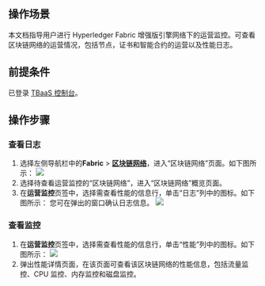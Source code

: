 ## 操作场景
本文档指导用户进行 Hyperledger Fabric 增强版引擎网络下的运营监控。可查看区块链网络的运营情况，包括节点，证书和智能合约的运营以及性能日志。

## 前提条件

已登录 [TBaaS 控制台](https://console.cloud.tencent.com/tbaas)。

## 操作步骤

### 查看日志
1. 选择左侧导航栏中的**Fabric** > **[区块链网络](https://console.cloud.tencent.com/tbaas/fabric/deploy)**，进入“区块链网络”页面。如下图所示： 
![](https://main.qcloudimg.com/raw/f2527cfe495f09d967c10046e3e7b8db.png)
2. 选择待查看运营监控的“区块链网络”，进入“区块链网络”概览页面。
3. 在**运营监控**页签中，选择需查看性能的信息行，单击“日志”列中的图标。如下图所示： 
您可在弹出的窗口确认日志信息。
![](https://main.qcloudimg.com/raw/9e0027b712d0a208a4534ca8881bc138.png)


### 查看监控
1. 在**运营监控**页签中，选择需查看性能的信息行，单击“性能”列中的图标。如下图所示： 
![](https://main.qcloudimg.com/raw/0b5f055e59ca4b2b2213672555c47c92.png)
2. 弹出性能详情页面，在该页面可查看该区块链网络的性能信息，包括流量监控、CPU 监控、内存监控和磁盘监控。
